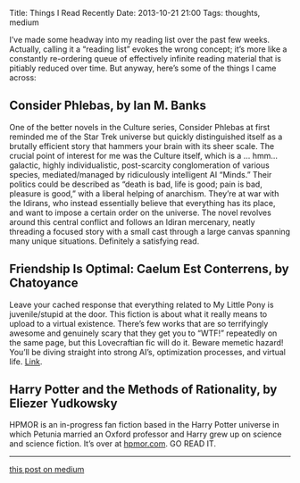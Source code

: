 Title: Things I Read Recently
Date: 2013-10-21 21:00
Tags: thoughts, medium

I’ve made some headway into my reading list over the past few weeks. Actually,
calling it a “reading list” evokes the wrong concept; it’s more like a
constantly re-ordering queue of effectively infinite reading material that is
pitiably reduced over time. But anyway, here’s some of the things I came
across:

## Consider Phlebas, by Ian M. Banks

One of the better novels in the Culture series, Consider Phlebas at first
reminded me of the Star Trek universe but quickly distinguished itself as a
brutally efficient story that hammers your brain with its sheer scale. The
crucial point of interest for me was the Culture itself, which is a … hmm…
galactic, highly individualistic, post-scarcity conglomeration of various
species, mediated/managed by ridiculously intelligent AI “Minds.” Their
politics could be described as “death is bad, life is good; pain is bad,
pleasure is good,” with a liberal helping of anarchism. They’re at war with
the Idirans, who instead essentially believe that everything has its place,
and want to impose a certain order on the universe. The novel revolves around
this central conflict and follows an Idiran mercenary, neatly threading a
focused story with a small cast through a large canvas spanning many unique
situations. Definitely a satisfying read.

## Friendship Is Optimal: Caelum Est Conterrens, by Chatoyance

Leave your cached response that everything related to My Little Pony is
juvenile/stupid at the door. This fiction is about what it really means to
upload to a virtual existence. There’s few works that are so terrifyingly
awesome and genuinely scary that they get you to “WTF!” repeatedly on the same
page, but this Lovecraftian fic will do it. Beware memetic hazard! You’ll be
diving straight into strong AI’s, optimization processes, and virtual life.
[Link](http://www.fimfiction.net/story/69770/).

## Harry Potter and the Methods of Rationality, by Eliezer Yudkowsky

HPMOR is an in-progress fan fiction based in the Harry Potter universe in
which Petunia married an Oxford professor and Harry grew up on science and
science fiction. It’s over at [hpmor.com](http://hpmor.com). GO READ IT.

---

[this post on medium](https://medium.com/@gnarmis/fc6aa2e675e7)